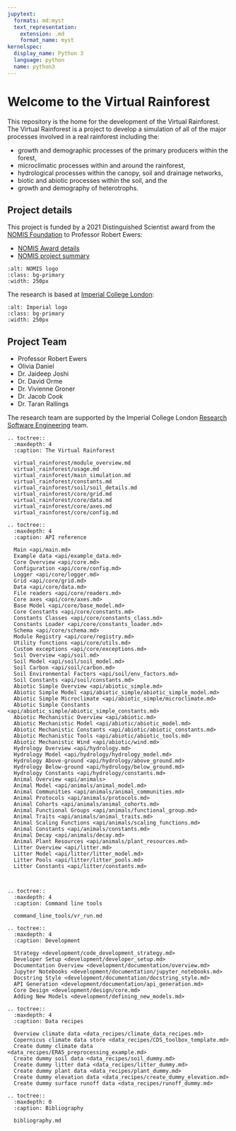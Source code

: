 ```yaml
---
jupytext:
  formats: md:myst
  text_representation:
    extension: .md
    format_name: myst
kernelspec:
  display_name: Python 3
  language: python
  name: python3
---
```


# Welcome to the Virtual Rainforest

This repository is the home for the development of the Virtual Rainforest. The Virtual
Rainforest is a project to develop a simulation of all of the major processes involved
in a real rainforest including the:

- growth and demographic processes of the primary producers within the forest,
- microclimatic processes within and around the rainforest,
- hydrological processes within the canopy, soil and drainage networks,
- biotic and abiotic processes within the soil, and the
- growth and demography of heterotrophs.

## Project details

This project is funded by a 2021 Distinguished Scientist award from the
[NOMIS Foundation](https://nomisfoundation.ch) to Professor Robert Ewers:

- [NOMIS Award details](https://nomisfoundation.ch/people/robert-ewers/)
- [NOMIS project summary](https://nomisfoundation.ch/research-projects/a-virtual-rainforest-for-understanding-the-stability-resilience-and-sustainability-of-complex-ecosystems/)

```{image} _static/images/logo-nomis-822-by-321.png
:alt: NOMIS logo
:class: bg-primary
:width: 250px
```

The research is based at [Imperial College London](https://imperial.ac.uk):

```{image} _static/images/IMP_ML_1CS_4CP_CLEAR-SPACE.png
:alt: Imperial logo
:class: bg-primary
:width: 250px
```

## Project Team

- Professor Robert Ewers
- Olivia Daniel
- Dr. Jaideep Joshi
- Dr. David Orme
- Dr. Vivienne Groner
- Dr. Jacob Cook
- Dr. Taran Rallings

The research team are supported by the Imperial College London
[Research Software Engineering](https://www.imperial.ac.uk/admin-services/ict/self-service/research-support/rcs/research-software-engineering/)
team.

```{eval-rst}
.. toctree::
  :maxdepth: 4
  :caption: The Virtual Rainforest

  virtual_rainforest/module_overview.md
  virtual_rainforest/usage.md
  virtual_rainforest/main_simulation.md
  virtual_rainforest/constants.md
  virtual_rainforest/soil/soil_details.md
  virtual_rainforest/core/grid.md
  virtual_rainforest/core/data.md
  virtual_rainforest/core/axes.md
  virtual_rainforest/core/config.md
```

```{eval-rst}
.. toctree::
  :maxdepth: 4
  :caption: API reference

  Main <api/main.md>
  Example data <api/example_data.md>
  Core Overview <api/core.md>
  Configuration <api/core/config.md>
  Logger <api/core/logger.md>
  Grid <api/core/grid.md>
  Data <api/core/data.md>
  File readers <api/core/readers.md>
  Core axes <api/core/axes.md>
  Base Model <api/core/base_model.md>
  Core Constants <api/core/constants.md>
  Constants Classes <api/core/constants_class.md>
  Constants Loader <api/core/constants_loader.md>
  Schema <api/core/schema.md>
  Module Registry <api/core/registry.md>
  Utility functions <api/core/utils.md>
  Custom exceptions <api/core/exceptions.md>
  Soil Overview <api/soil.md>
  Soil Model <api/soil/soil_model.md>
  Soil Carbon <api/soil/carbon.md>
  Soil Environmental Factors <api/soil/env_factors.md>
  Soil Constants <api/soil/constants.md>
  Abiotic Simple Overview <api/abiotic_simple.md>
  Abiotic Simple Model <api/abiotic_simple/abiotic_simple_model.md>
  Abiotic Simple Microclimate <api/abiotic_simple/microclimate.md>
  Abiotic Simple Constants <api/abiotic_simple/abiotic_simple_constants.md>
  Abiotic Mechanistic Overview <api/abiotic.md>
  Abiotic Mechanistic Model <api/abiotic/abiotic_model.md>
  Abiotic Mechanistic Constants <api/abiotic/abiotic_constants.md>
  Abiotic Mechanistic Tools <api/abiotic/abiotic_tools.md>
  Abiotic Mechanistic Wind <api/abiotic/wind.md>
  Hydrology Overview <api/hydrology.md>
  Hydrology Model <api/hydrology/hydrology_model.md>
  Hydrology Above-ground <api/hydrology/above_ground.md>
  Hydrology Below-ground <api/hydrology/below_ground.md>
  Hydrology Constants <api/hydrology/constants.md>
  Animal Overview <api/animals>
  Animal Model <api/animals/animal_model.md> 
  Animal Communities <api/animals/animal_communities.md> 
  Animal Protocols <api/animals/protocols.md>
  Animal Cohorts <api/animals/animal_cohorts.md> 
  Animal Functional Groups <api/animals/functional_group.md> 
  Animal Traits <api/animals/animal_traits.md>
  Animal Scaling Functions <api/animals/scaling_functions.md> 
  Animal Constants <api/animals/constants.md> 
  Animal Decay <api/animals/decay.md> 
  Animal Plant Resources <api/animals/plant_resources.md> 
  Litter Overview <api/litter.md>
  Litter Model <api/litter/litter_model.md>
  Litter Pools <api/litter/litter_pools.md>
  Litter Constants <api/litter/constants.md>
  
  
```

```{eval-rst}
.. toctree::
  :maxdepth: 4
  :caption: Command line tools

  command_line_tools/vr_run.md
```

```{eval-rst}
.. toctree::
  :maxdepth: 4
  :caption: Development

  Strategy <development/code_development_strategy.md>
  Developer Setup <development/developer_setup.md>
  Documentation Overview <development/documentation/overview.md>
  Jupyter Notebooks <development/documentation/jupyter_notebooks.md>
  Docstring Style <development/documentation/docstring_style.md>
  API Generation <development/documentation/api_generation.md>
  Core Design <development/design/core.md>
  Adding New Models <development/defining_new_models.md>
```

```{eval-rst}
.. toctree::
  :maxdepth: 4
  :caption: Data recipes

  Overview climate data <data_recipes/climate_data_recipes.md>
  Copernicus climate data store <data_recipes/CDS_toolbox_template.md>
  Create dummy climate data <data_recipes/ERA5_preprocessing_example.md>
  Create dummy soil data <data_recipes/soil_dummy.md>
  Create dummy litter data <data_recipes/litter_dummy.md>
  Create dummy plant data <data_recipes/plant_dummy.md>
  Create dummy elevation data <data_recipes/create_dummy_elevation.md>
  Create dummy surface runoff data <data_recipes/runoff_dummy.md>
```

```{eval-rst}
.. toctree::
  :maxdepth: 0
  :caption: Bibliography

  bibliography.md
```
